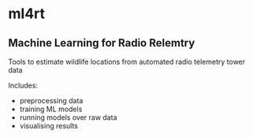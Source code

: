 # ml4rt

## Machine Learning for Radio Relemtry

Tools to estimate wildlife locations from automated radio telemetry tower data

Includes:
- preprocessing data
- training ML models
- running models over raw data
- visualising results
